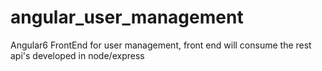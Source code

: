 # angular_user_management
Angular6 FrontEnd for user management, front end will consume the rest api's developed in node/express
